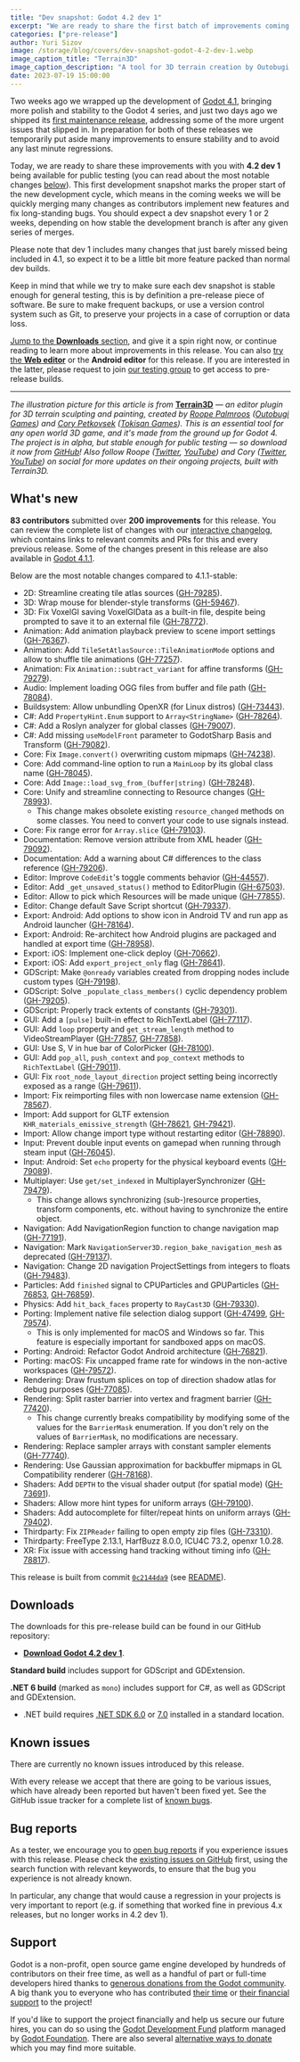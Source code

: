 ```yaml
---
title: "Dev snapshot: Godot 4.2 dev 1"
excerpt: "We are ready to share the first batch of improvements coming to Godot 4.2 later this year with the release of the first dev snapshot!"
categories: ["pre-release"]
author: Yuri Sizov
image: /storage/blog/covers/dev-snapshot-godot-4-2-dev-1.webp
image_caption_title: "Terrain3D"
image_caption_description: "A tool for 3D terrain creation by Outobugi Games and Tokisan Games"
date: 2023-07-19 15:00:00
---
```


Two weeks ago we wrapped up the development of [Godot 4.1](/article/godot-4-1-is-here), bringing more polish and stability to the Godot 4 series, and just two days ago we shipped its [first maintenance release](/article/maintenance-release-godot-4-1-1), addressing some of the more urgent issues that slipped in. In preparation for both of these releases we temporarily put aside many improvements to ensure stability and to avoid any last minute regressions.

Today, we are ready to share these improvements with you with **4.2 dev 1** being available for public testing (you can read about the most notable changes [below](#whats-new)). This first development snapshot marks the proper start of the new development cycle, which means in the coming weeks we will be quickly merging many changes as contributors implement new features and fix long-standing bugs. You should expect a dev snapshot every 1 or 2 weeks, depending on how stable the development branch is after any given series of merges.

Please note that dev 1 includes many changes that just barely missed being included in 4.1, so expect it to be a little bit more feature packed than normal dev builds.

Keep in mind that while we try to make sure each dev snapshot is stable enough for general testing, this is by definition a pre-release piece of software. Be sure to make frequent backups, or use a version control system such as Git, to preserve your projects in a case of corruption or data loss.

[Jump to the **Downloads** section](#downloads), and give it a spin right now, or continue reading to learn more about improvements in this release. You can also [try the **Web editor**](https://editor.godotengine.org/releases/4.2.dev1/) or the **Android editor** for this release. If you are interested in the latter, please request to join [our testing group](https://groups.google.com/g/godot-testers) to get access to pre-release builds.

-----

*The illustration picture for this article is from* [**Terrain3D**](https://github.com/outobugi/Terrain3D) *— an editor plugin for 3D terrain sculpting and painting, created by [Roope Palmroos](https://github.com/outobugi) ([Outobugi Games](https://outobugi.com/)) and [Cory Petkovsek](https://github.com/TokisanGames) ([Tokisan Games](https://tokisan.com/)). This is an essential tool for any open world 3D game, and it's made from the ground up for Godot 4. The project is in alpha, but stable enough for public testing — so download it now from [GitHub](https://github.com/outobugi/Terrain3D)! Also follow Roope ([Twitter](https://twitter.com/outobugi), [YouTube](https://www.youtube.com/@outobugi)) and Cory ([Twitter](https://twitter.com/TokisanGames), [YouTube](https://www.youtube.com/@TokisanGames)) on social for more updates on their ongoing projects, built with Terrain3D.*

## What's new

**83 contributors** submitted over **200 improvements** for this release. You can review the complete list of changes with our [interactive changelog](https://godotengine.github.io/godot-interactive-changelog/#4.2-dev1), which contains links to relevant commits and PRs for this and every previous release. Some of the changes present in this release are also available in [Godot 4.1.1](/article/maintenance-release-godot-4-1-1).

Below are the most notable changes compared to 4.1.1-stable:

- 2D: Streamline creating tile atlas sources ([GH-79285](https://github.com/godotengine/godot/pull/79285)).
- 3D: Wrap mouse for blender-style transforms ([GH-59467](https://github.com/godotengine/godot/pull/59467)).
- 3D: Fix VoxelGI saving VoxelGIData as a built-in file, despite being prompted to save it to an external file ([GH-78772](https://github.com/godotengine/godot/pull/78772)).
- Animation: Add animation playback preview to scene import settings ([GH-76367](https://github.com/godotengine/godot/pull/76367)).
- Animation: Add `TileSetAtlasSource::TileAnimationMode` options and allow to shuffle tile animations ([GH-77257](https://github.com/godotengine/godot/pull/77257)).
- Animation: Fix `Animation::subtract_variant` for affine transforms ([GH-79279](https://github.com/godotengine/godot/pull/79279)).
- Audio: Implement loading OGG files from buffer and file path ([GH-78084](https://github.com/godotengine/godot/pull/78084)).
- Buildsystem: Allow unbundling OpenXR (for Linux distros) ([GH-73443](https://github.com/godotengine/godot/pull/73443)).
- C#: Add `PropertyHint.Enum` support to `Array<StringName>` ([GH-78264](https://github.com/godotengine/godot/pull/78264)).
- C#: Add a Roslyn analyzer for global classes ([GH-79007](https://github.com/godotengine/godot/pull/79007)).
- C#: Add missing `useModelFront` parameter to GodotSharp Basis and Transform ([GH-79082](https://github.com/godotengine/godot/pull/79082)).
- Core: Fix `Image.convert()` overwriting custom mipmaps ([GH-74238](https://github.com/godotengine/godot/pull/74238)).
- Core: Add command-line option to run a `MainLoop` by its global class name ([GH-78045](https://github.com/godotengine/godot/pull/78045)).
- Core: Add `Image::load_svg_from_(buffer|string)` ([GH-78248](https://github.com/godotengine/godot/pull/78248)).
- Core: Unify and streamline connecting to Resource changes ([GH-78993](https://github.com/godotengine/godot/pull/78993)).
  - This change makes obsolete existing `resource_changed` methods on some classes. You need to convert your code to use signals instead.
- Core: Fix range error for `Array.slice` ([GH-79103](https://github.com/godotengine/godot/pull/79103)).
- Documentation: Remove version attribute from XML header ([GH-79092](https://github.com/godotengine/godot/pull/79092)).
- Documentation: Add a warning about C# differences to the class reference ([GH-79206](https://github.com/godotengine/godot/pull/79206)).
- Editor: Improve `CodeEdit`'s toggle comments behavior ([GH-44557](https://github.com/godotengine/godot/pull/44557)).
- Editor: Add `_get_unsaved_status()` method to EditorPlugin ([GH-67503](https://github.com/godotengine/godot/pull/67503)).
- Editor: Allow to pick which Resources will be made unique ([GH-77855](https://github.com/godotengine/godot/pull/77855)).
- Editor: Change default Save Script shortcut ([GH-79337](https://github.com/godotengine/godot/pull/79337)).
- Export: Android: Add options to show icon in Android TV and run app as Android launcher ([GH-78164](https://github.com/godotengine/godot/pull/78164)).
- Export: Android: Re-architect how Android plugins are packaged and handled at export time ([GH-78958](https://github.com/godotengine/godot/pull/78958)).
- Export: iOS: Implement one-click deploy ([GH-70662](https://github.com/godotengine/godot/pull/70662)).
- Export: iOS: Add `export_project_only` flag ([GH-78641](https://github.com/godotengine/godot/pull/78641)).
- GDScript: Make `@onready` variables created from dropping nodes include custom types ([GH-79198](https://github.com/godotengine/godot/pull/79198)).
- GDScript: Solve `_populate_class_members()` cyclic dependency problem ([GH-79205](https://github.com/godotengine/godot/pull/79205)).
- GDScript: Properly track extents of constants ([GH-79301](https://github.com/godotengine/godot/pull/79301)).
- GUI: Add a `[pulse]` built-in effect to RichTextLabel ([GH-77117](https://github.com/godotengine/godot/pull/77117)).
- GUI: Add `loop` property and `get_stream_length` method to VideoStreamPlayer ([GH-77857](https://github.com/godotengine/godot/pull/77857), [GH-77858](https://github.com/godotengine/godot/pull/77858)).
- GUI: Use S, V in hue bar of ColorPicker ([GH-78100](https://github.com/godotengine/godot/pull/78100)).
- GUI: Add `pop_all`, `push_context` and `pop_context` methods to `RichTextLabel` ([GH-79011](https://github.com/godotengine/godot/pull/79011)).
- GUI: Fix `root_node_layout_direction` project setting being incorrectly exposed as a range ([GH-79611](https://github.com/godotengine/godot/pull/79611)).
- Import: Fix reimporting files with non lowercase name extension ([GH-78567](https://github.com/godotengine/godot/pull/78567)).
- Import: Add support for GLTF extension `KHR_materials_emissive_strength` ([GH-78621](https://github.com/godotengine/godot/pull/78621), [GH-79421](https://github.com/godotengine/godot/pull/79421)).
- Import: Allow change import type without restarting editor ([GH-78890](https://github.com/godotengine/godot/pull/78890)).
- Input: Prevent double input events on gamepad when running through steam input ([GH-76045](https://github.com/godotengine/godot/pull/76045)).
- Input: Android: Set `echo` property for the physical keyboard events ([GH-79089](https://github.com/godotengine/godot/pull/79089)).
- Multiplayer: Use `get/set_indexed` in MultiplayerSynchronizer ([GH-79479](https://github.com/godotengine/godot/pull/79479)).
  - This change allows synchronizing (sub-)resource properties, transform components, etc. without having to synchronize the entire object.
- Navigation: Add NavigationRegion function to change navigation map ([GH-77191](https://github.com/godotengine/godot/pull/77191)).
- Navigation: Mark `NavigationServer3D.region_bake_navigation_mesh` as deprecated ([GH-79137](https://github.com/godotengine/godot/pull/79137)).
- Navigation: Change 2D navigation ProjectSettings from integers to floats ([GH-79483](https://github.com/godotengine/godot/pull/79483)).
- Particles: Add `finished` signal to CPUParticles and GPUParticles ([GH-76853](https://github.com/godotengine/godot/pull/76853), [GH-76859](https://github.com/godotengine/godot/pull/76859)).
- Physics: Add `hit_back_faces` property to `RayCast3D` ([GH-79330](https://github.com/godotengine/godot/pull/79330)).
- Porting: Implement native file selection dialog support ([GH-47499](https://github.com/godotengine/godot/pull/47499), [GH-79574](https://github.com/godotengine/godot/pull/79574)).
  - This is only implemented for macOS and Windows so far. This feature is especially important for sandboxed apps on macOS.
- Porting: Android: Refactor Godot Android architecture ([GH-76821](https://github.com/godotengine/godot/pull/76821)).
- Porting: macOS: Fix uncapped frame rate for windows in the non-active workspaces ([GH-79572](https://github.com/godotengine/godot/pull/79572)).
- Rendering: Draw frustum splices on top of direction shadow atlas for debug purposes ([GH-77085](https://github.com/godotengine/godot/pull/77085)).
- Rendering: Split raster barrier into vertex and fragment barrier ([GH-77420](https://github.com/godotengine/godot/pull/77420)).
  - This change currently breaks compatibility by modifying some of the values for the `BarrierMask` enumeration. If you don't rely on the values of `BarrierMask`, no modifications are necessary.
- Rendering: Replace sampler arrays with constant sampler elements ([GH-77740](https://github.com/godotengine/godot/pull/77740)).
- Rendering: Use Gaussian approximation for backbuffer mipmaps in GL Compatibility renderer ([GH-78168](https://github.com/godotengine/godot/pull/78168)).
- Shaders: Add `DEPTH` to the visual shader output (for spatial mode) ([GH-73691](https://github.com/godotengine/godot/pull/73691)).
- Shaders: Allow more hint types for uniform arrays ([GH-79100](https://github.com/godotengine/godot/pull/79100)).
- Shaders: Add autocomplete for filter/repeat hints on uniform arrays ([GH-79402](https://github.com/godotengine/godot/pull/79402)).
- Thirdparty: Fix `ZIPReader` failing to open empty zip files ([GH-73310](https://github.com/godotengine/godot/pull/73310)).
- Thirdparty: FreeType 2.13.1, HarfBuzz 8.0.0, ICU4C 73.2, openxr 1.0.28.
- XR: Fix issue with accessing hand tracking without timing info ([GH-78817](https://github.com/godotengine/godot/pull/78817)).

This release is built from commit [`0c2144da9`](https://github.com/godotengine/godot/commit/0c2144da908a8223e188d27ed1d31d8248056c78) (see [README](https://github.com/godotengine/godot-builds/releases/download/4.2-dev1/README.txt)).

## Downloads

The downloads for this pre-release build can be found in our GitHub repository:

* [**Download Godot 4.2 dev 1**](https://github.com/godotengine/godot-builds/releases/tag/4.2-dev1).

**Standard build** includes support for GDScript and GDExtension.

**.NET 6 build** (marked as `mono`) includes support for C#, as well as GDScript and GDExtension.
- .NET build requires [.NET SDK 6.0](https://dotnet.microsoft.com/en-us/download/dotnet/6.0) or [7.0](https://dotnet.microsoft.com/en-us/download/dotnet/7.0) installed in a standard location.

## Known issues

There are currently no known issues introduced by this release.

With every release we accept that there are going to be various issues, which have already been reported but haven't been fixed yet. See the GitHub issue tracker for a complete list of [known bugs](https://github.com/godotengine/godot/issues?q=is%3Aissue+is%3Aopen+label%3Abug+).

## Bug reports

As a tester, we encourage you to [open bug reports](https://github.com/godotengine/godot/issues) if you experience issues with this release. Please check the [existing issues on GitHub](https://github.com/godotengine/godot/issues) first, using the search function with relevant keywords, to ensure that the bug you experience is not already known.

In particular, any change that would cause a regression in your projects is very important to report (e.g. if something that worked fine in previous 4.x releases, but no longer works in 4.2 dev 1).

## Support

Godot is a non-profit, open source game engine developed by hundreds of contributors on their free time, as well as a handful of part or full-time developers hired thanks to [generous donations from the Godot community](https://fund.godotengine.org/). A big thank you to everyone who has contributed [their time](https://github.com/godotengine/godot/blob/master/AUTHORS.md) or [their financial support](https://github.com/godotengine/godot/blob/master/DONORS.md) to the project!

If you'd like to support the project financially and help us secure our future hires, you can do so using the [Godot Development Fund](https://fund.godotengine.org/) platform managed by [Godot Foundation](https://godot.foundation/). There are also several [alternative ways to donate](/donate) which you may find more suitable.
